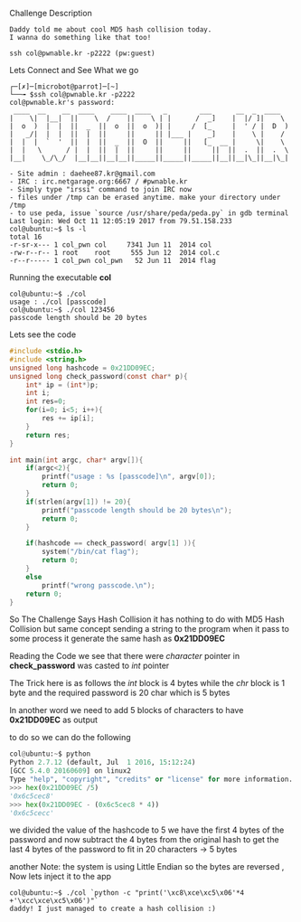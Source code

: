 Challenge Description

```text
Daddy told me about cool MD5 hash collision today.
I wanna do something like that too!

ssh col@pwnable.kr -p2222 (pw:guest)
```
Lets Connect and See What we go 

```shell
┌─[✗]─[microbot@parrot]─[~]
└──╼ $ssh col@pwnable.kr -p2222
col@pwnable.kr's password: 
 ____  __    __  ____    ____  ____   _        ___      __  _  ____  
|    \|  |__|  ||    \  /    ||    \ | |      /  _]    |  |/ ]|    \ 
|  o  )  |  |  ||  _  ||  o  ||  o  )| |     /  [_     |  ' / |  D  )
|   _/|  |  |  ||  |  ||     ||     || |___ |    _]    |    \ |    / 
|  |  |  `  '  ||  |  ||  _  ||  O  ||     ||   [_  __ |     \|    \ 
|  |   \      / |  |  ||  |  ||     ||     ||     ||  ||  .  ||  .  \
|__|    \_/\_/  |__|__||__|__||_____||_____||_____||__||__|\_||__|\_|
                                                                     
- Site admin : daehee87.kr@gmail.com
- IRC : irc.netgarage.org:6667 / #pwnable.kr
- Simply type "irssi" command to join IRC now
- files under /tmp can be erased anytime. make your directory under /tmp
- to use peda, issue `source /usr/share/peda/peda.py` in gdb terminal
Last login: Wed Oct 11 12:05:19 2017 from 79.51.158.233
col@ubuntu:~$ ls -l
total 16
-r-sr-x--- 1 col_pwn col     7341 Jun 11  2014 col
-rw-r--r-- 1 root    root     555 Jun 12  2014 col.c
-r--r----- 1 col_pwn col_pwn   52 Jun 11  2014 flag
```
Running the executable **col**

```shell
col@ubuntu:~$ ./col
usage : ./col [passcode]
col@ubuntu:~$ ./col 123456
passcode length should be 20 bytes
```
Lets see the code 

```c
#include <stdio.h>
#include <string.h>
unsigned long hashcode = 0x21DD09EC;
unsigned long check_password(const char* p){
	int* ip = (int*)p;
	int i;
	int res=0;
	for(i=0; i<5; i++){
		res += ip[i];
	}
	return res;
}

int main(int argc, char* argv[]){
	if(argc<2){
		printf("usage : %s [passcode]\n", argv[0]);
		return 0;
	}
	if(strlen(argv[1]) != 20){
		printf("passcode length should be 20 bytes\n");
		return 0;
	}

	if(hashcode == check_password( argv[1] )){
		system("/bin/cat flag");
		return 0;
	}
	else
		printf("wrong passcode.\n");
	return 0;
}
```

So The Challenge Says Hash Collision it has nothing to do with MD5 Hash Collision but same concept sending a string to the 
program when it pass to some process it generate the same hash as **0x21DD09EC**

Reading the Code we see that there were *character* pointer in **check_password** was casted to *int* pointer

The Trick here is as follows the *int* block is 4 bytes while the *chr* block is 1 byte and the required password is 20 char
which is 5 bytes 

In another word we need to add 5 blocks of characters to have **0x21DD09EC** as output 

to do so we can do the following

```python
col@ubuntu:~$ python
Python 2.7.12 (default, Jul  1 2016, 15:12:24) 
[GCC 5.4.0 20160609] on linux2
Type "help", "copyright", "credits" or "license" for more information.
>>> hex(0x21DD09EC /5)
'0x6c5cec8'
>>> hex(0x21DD09EC - (0x6c5cec8 * 4))
'0x6c5cecc'
```
we divided the value of the hashcode to 5 we have the first 4 bytes of the password and now subtract the 4 bytes from the 
original hash to get the last 4 bytes of the password to fit in 20 characters -> 5 bytes 

another Note: the system is using Little Endian so the bytes are reversed , Now lets inject it to the app

```shell
col@ubuntu:~$ ./col `python -c "print('\xc8\xce\xc5\x06'*4 +'\xcc\xce\xc5\x06')"`
daddy! I just managed to create a hash collision :)
```


